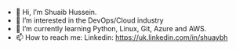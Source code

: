 - 👋 Hi, I’m Shuaib Hussein.
- 👀 I’m interested in the DevOps/Cloud industry
- 🌱 I’m currently learning Python, Linux, Git, Azure and AWS.
- 📫 How to reach me: Linkedin: https://uk.linkedin.com/in/shuaybh

<!---
Shuaybh97/Shuaybh97 is a ✨ special ✨ repository because its `README.md` (this file) appears on your GitHub profile.
You can click the Preview link to take a look at your changes.
--->
